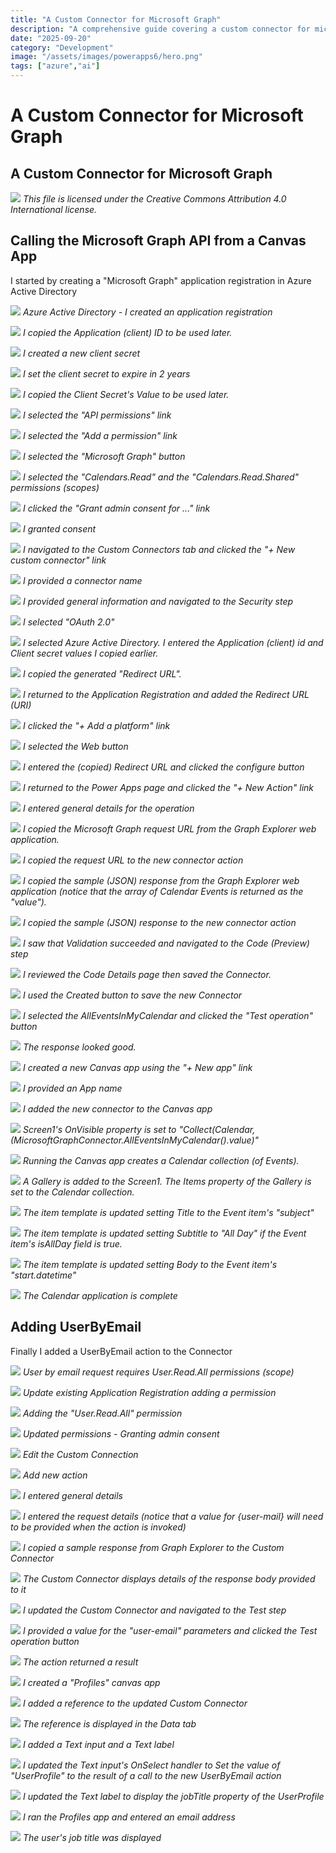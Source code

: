 ```yaml
---
title: "A Custom Connector for Microsoft Graph"
description: "A comprehensive guide covering a custom connector for microsoft graph"
date: "2025-09-20"
category: "Development"
image: "/assets/images/powerapps6/hero.png"
tags: ["azure","ai"]
---
```


# A Custom Connector for Microsoft Graph

## A Custom Connector for Microsoft Graph

![](/assets/images/powerapps6/office-365-icon-500x500.png)
*This file is licensed under the Creative Commons Attribution 4.0 International license.*


## Calling the Microsoft Graph API from a Canvas App

I started by creating a "Microsoft Graph" application registration in Azure Active Directory

![](/assets/images/powerapps6/screen-shot-2022-07-04-at-3.40.29-pm-1836x1351.png)
*Azure Active Directory - I created an application registration*

![](/assets/images/powerapps6/screen-shot-2022-07-04-at-3.41.31-pm-1836x930.png)
*I copied the Application (client) ID to be used later.*

![](/assets/images/powerapps6/screen-shot-2022-07-04-at-3.42.08-pm-1836x1037.png)
*I created a new client secret*

![](/assets/images/powerapps6/screen-shot-2022-07-04-at-3.43.08-pm-1836x832.png)
*I set the client secret to expire in 2 years*

![](/assets/images/powerapps6/screen-shot-2022-07-04-at-3.43.41-pm-1836x830.png)
*I copied the Client Secret's Value to be used later.*

![](/assets/images/powerapps6/screen-shot-2022-07-04-at-3.44.38-pm-1836x991.png)
*I selected the "API permissions" link*

![](/assets/images/powerapps6/screen-shot-2022-07-04-at-3.45.22-pm-1836x1107.png)
*I selected the "Add a permission" link*

![](/assets/images/powerapps6/screen-shot-2022-07-04-at-3.45.43-pm-1836x1220.png)
*I selected the "Microsoft Graph" button*

![](/assets/images/powerapps6/screen-shot-2022-07-04-at-3.51.26-pm-1836x1150.png)
*I selected the "Calendars.Read" and the "Calendars.Read.Shared" permissions (scopes)*

![](/assets/images/powerapps6/screen-shot-2022-07-04-at-3.51.44-pm-1836x1070.png)
*I clicked the "Grant admin consent for ..." link*

![](/assets/images/powerapps6/screen-shot-2022-07-04-at-3.52.00-pm-1836x542.png)
*I granted consent*

![](/assets/images/powerapps6/screen-shot-2022-07-04-at-3.53.02-pm-1836x1112.png)
*I navigated to the Custom Connectors tab and clicked the "+ New custom connector" link*

![](/assets/images/powerapps6/screen-shot-2022-07-04-at-3.53.24-pm-1836x1108.png)
*I provided a connector name*

![](/assets/images/powerapps6/screen-shot-2022-07-04-at-3.54.48-pm-1836x1110.png)
*I provided general information and navigated to the Security step*

![](/assets/images/powerapps6/screen-shot-2022-07-04-at-3.56.43-pm-1836x1105.png)
*I selected "OAuth 2.0"*

![](/assets/images/powerapps6/screen-shot-2022-07-04-at-3.58.27-pm-1836x1110.png)
*I selected Azure Active Directory. I entered the Application (client) id and Client secret values I copied earlier.*

![](/assets/images/powerapps6/screen-shot-2022-07-04-at-3.59.50-pm-1836x1104.png)
*I copied the generated "Redirect URL".*

![](/assets/images/powerapps6/screen-shot-2022-07-04-at-4.10.03-pm-1836x736.png)
*I returned to the Application Registration and added the Redirect URL (URI)*

![](/assets/images/powerapps6/screen-shot-2022-07-04-at-4.10.17-pm-1836x835.png)
*I clicked the "+ Add a platform" link*

![](/assets/images/powerapps6/screen-shot-2022-07-04-at-4.10.26-pm-1836x625.png)
*I selected the Web button*

![](/assets/images/powerapps6/screen-shot-2022-07-04-at-4.11.00-pm-1836x1109.png)
*I entered the (copied) Redirect URL and clicked the configure button*

![](/assets/images/powerapps6/screen-shot-2022-07-04-at-4.00.15-pm-1836x829.png)
*I returned to the Power Apps page and clicked the "+ New Action" link*

![](/assets/images/powerapps6/screen-shot-2022-07-04-at-4.01.23-pm-1836x1040.png)
*I entered general details for the operation*

![](/assets/images/powerapps6/screen-shot-2022-07-04-at-4.01.42-pm-1836x500.png)
*I copied the Microsoft Graph request URL from the Graph Explorer web application.*

![](/assets/images/powerapps6/screen-shot-2022-07-04-at-4.02.24-pm-1836x878.png)
*I copied the request URL to the new connector action*

![](/assets/images/powerapps6/screen-shot-2022-07-04-at-4.02.52-pm-1836x1171.png)
*I copied the sample (JSON) response from the Graph Explorer web application (notice that the array of Calendar Events is returned as the "value").*

![](/assets/images/powerapps6/screen-shot-2022-07-04-at-4.03.13-pm-1836x1114.png)
*I copied the sample (JSON) response to the new connector action*

![](/assets/images/powerapps6/screen-shot-2022-07-04-at-4.04.03-pm-1836x1105.png)
*I saw that Validation succeeded and navigated to the Code (Preview) step*

![](/assets/images/powerapps6/screen-shot-2022-07-04-at-4.04.17-pm-1836x1108.png)
*I reviewed the Code Details page then saved the Connector.*

![](/assets/images/powerapps6/screen-shot-2022-07-04-at-4.05.43-pm-1836x490.png)
*I used the Created button to save the new Connector*

![](/assets/images/powerapps6/screen-shot-2022-07-04-at-4.14.22-pm-1836x1108.png)
*I selected the AllEventsInMyCalendar and clicked the "Test operation" button*

![](/assets/images/powerapps6/screen-shot-2022-07-04-at-4.14.38-pm-1836x1112.png)
*The response looked good.*

![](/assets/images/powerapps6/screen-shot-2022-07-04-at-4.15.44-pm-1836x225.png)
*I created a new Canvas app using the "+ New app" link*

![](/assets/images/powerapps6/screen-shot-2022-07-04-at-4.16.04-pm-1836x1034.png)
*I provided an App name*

![](/assets/images/powerapps6/screen-shot-2022-07-04-at-4.16.49-pm-1836x1106.png)
*I added the new connector to the Canvas app*

![](/assets/images/powerapps6/screen-shot-2022-07-04-at-4.55.47-pm-1836x228.png)
*Screen1's OnVisible property is set to "Collect(Calendar, (MicrosoftGraphConnector.AllEventsInMyCalendar().value)"*

![](/assets/images/powerapps6/screen-shot-2022-07-04-at-4.56.15-pm-1836x930.png)
*Running the Canvas app creates a Calendar collection (of Events).*

![](/assets/images/powerapps6/screen-shot-2022-07-04-at-4.56.38-pm-1836x229.png)
*A Gallery is added to the Screen1. The Items property of the Gallery is set to the Calendar collection.*

![](/assets/images/powerapps6/screen-shot-2022-07-04-at-4.57.01-pm-1836x392.png)
*The item template is updated setting Title to the Event item's "subject"*

![](/assets/images/powerapps6/screen-shot-2022-07-04-at-4.57.12-pm-1441x305.png)
*The item template is updated setting Subtitle to "All Day" if the Event item's isAllDay field is true.*

![](/assets/images/powerapps6/screen-shot-2022-07-04-at-4.57.22-pm-1444x306.png)
*The item template is updated setting Body to the Event item's "start.datetime"*

![](/assets/images/powerapps6/screen-shot-2022-07-04-at-4.57.37-pm-1836x931.png)
*The Calendar application is complete*


## Adding UserByEmail

Finally I added a UserByEmail action to the Connector

![](/assets/images/powerapps6/screen-shot-2022-07-05-at-7.03.25-am-1536x755.png)
*User by email request requires User.Read.All permissions (scope)*

![](/assets/images/powerapps6/screen-shot-2022-07-05-at-6.59.41-am-1536x774.png)
*Update existing Application Registration adding a permission*

![](/assets/images/powerapps6/screen-shot-2022-07-05-at-7.05.14-am-1536x754.png)
*Adding the "User.Read.All" permission*

![](/assets/images/powerapps6/screen-shot-2022-07-05-at-7.05.33-am-1536x320.png)
*Updated permissions - Granting admin consent*

![](/assets/images/powerapps6/screen-shot-2022-07-05-at-7.07.19-am-1536x754.png)
*Edit the Custom Connection*

![](/assets/images/powerapps6/screen-shot-2022-07-05-at-7.07.32-am-1536x219.png)
*Add new action*

![](/assets/images/powerapps6/screen-shot-2022-07-05-at-7.08.35-am-1536x755.png)
*I entered general details*

![](/assets/images/powerapps6/screen-shot-2022-07-05-at-7.09.12-am-1536x751.png)
*I entered the request details (notice that a value for {user-mail} will need to be provided when the action is invoked)*

![](/assets/images/powerapps6/screen-shot-2022-07-05-at-7.10.02-am-1536x753.png)
*I copied a sample response from Graph Explorer to the Custom Connector*

![](/assets/images/powerapps6/screen-shot-2022-07-05-at-7.10.19-am-1536x749.png)
*The Custom Connector displays details of the response body provided to it*

![](/assets/images/powerapps6/screen-shot-2022-07-05-at-7.11.03-am-1536x751.png)
*I updated the Custom Connector and navigated to the Test step*

![](/assets/images/powerapps6/screen-shot-2022-07-05-at-7.11.30-am-1536x754.png)
*I provided a value for the "user-email" parameters and clicked the Test operation button*

![](/assets/images/powerapps6/screen-shot-2022-07-05-at-7.11.44-am-1536x754.png)
*The action returned a result*

![](/assets/images/powerapps6/screen-shot-2022-07-05-at-7.12.51-am-1536x795.png)
*I created a "Profiles" canvas app*

![](/assets/images/powerapps6/screen-shot-2022-07-05-at-7.13.30-am-1536x753.png)
*I added a reference to the updated Custom Connector*

![](/assets/images/powerapps6/screen-shot-2022-07-05-at-7.14.14-am-1536x752.png)
*The reference is displayed in the Data tab*

![](/assets/images/powerapps6/screen-shot-2022-07-05-at-7.16.18-am-1536x751.png)
*I added a Text input and a Text label*

![](/assets/images/powerapps6/screen-shot-2022-07-05-at-7.18.02-am-1536x750.png)
*I updated the Text input's OnSelect handler to Set the value of "UserProfile" to the result of a call to the new UserByEmail action*

![](/assets/images/powerapps6/screen-shot-2022-07-05-at-7.22.25-am-1536x520.png)
*I updated the Text label to display the jobTitle property of the UserProfile*

![](/assets/images/powerapps6/screen-shot-2022-07-05-at-7.24.26-am-1536x752.png)
*I ran the Profiles app and entered an email address*

![](/assets/images/powerapps6/screen-shot-2022-07-05-at-7.23.57-am-1536x754.png)
*The user's job title was displayed*
